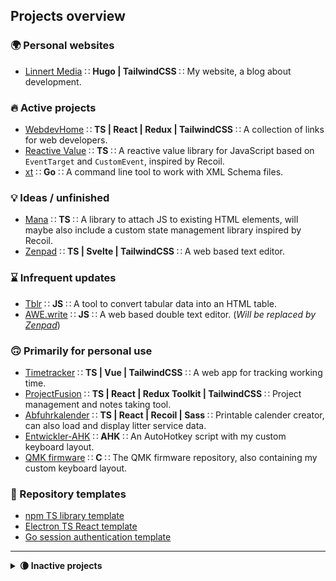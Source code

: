 ## Projects overview

### 🌍 Personal websites

- [Linnert Media](https://github.com/alinnert/linnertmedia) ∷ **Hugo | TailwindCSS** ∷ My website, a blog about development.

### 🔥 Active projects

- [WebdevHome](https://github.com/webdevhome/webdevhome.github.io) ∷ **TS | React | Redux | TailwindCSS** ∷ A collection of links for web developers.
- [Reactive Value](https://github.com/alinnert/reactive-value) ∷ **TS** ∷ A reactive value library for JavaScript based on `EventTarget` and `CustomEvent`, inspired by Recoil.
- [xt](https://github.com/alinnert/xt) ∷ **Go** ∷ A command line tool to work with XML Schema files.

### 💡 Ideas / unfinished

- [Mana](https://github.com/alinnert/mana) ∷ **TS** ∷ A library to attach JS to existing HTML elements, will maybe also include a custom state management library inspired by Recoil.
- [Zenpad](https://github.com/alinnert/zenpad) ∷ **TS | Svelte | TailwindCSS** ∷ A web based text editor.

### ⌛️ Infrequent updates

- [Tblr](https://github.com/alinnert/tblr) ∷ **JS** ∷ A tool to convert tabular data into an HTML table.
- [AWE.write](https://github.com/alinnert/awewrite) ∷ **JS** ∷ A web based double text editor. (*Will be replaced by [Zenpad](https://github.com/alinnert/zenpad)*)

### 🙃 Primarily for personal use

- [Timetracker](https://github.com/alinnert/timetracker) ∷ **TS | Vue | TailwindCSS** ∷ A web app for tracking working time.
- [ProjectFusion](https://github.com/alinnert/project-fusion) ∷ **TS | React | Redux Toolkit | TailwindCSS** ∷ Project management and notes taking tool.
- [Abfuhrkalender](https://github.com/alinnert/abfuhrkalender) ∷ **TS | React | Recoil | Sass** ∷ Printable calender creator, can also load and display litter service data.
- [Entwickler-AHK](https://github.com/alinnert/entwickler-ahk) ∷ **AHK** ∷ An AutoHotkey script with my custom keyboard layout.
- [QMK firmware](https://github.com/alinnert/qmk_firmware) ∷ **C** ∷ The QMK firmware repository, also containing my custom keyboard layout.

### 📄 Repository templates

- [npm TS library template](https://github.com/alinnert/npm-ts-library)
- [Electron TS React template](https://github.com/alinnert/electron-ts-react-template)
- [Go session authentication template](https://github.com/alinnert/go-session-auth-template)

<hr>

<details>
  <summary><strong>🌘 Inactive projects</strong></summary>

  ### ❓ Unknown / no plans currently

  - [Markdown CLI](https://github.com/alinnert/markdown-cli) ∷ **JS** ∷ A CLI tool to quickly convert markdown to html. (*I don't need it anymore*)
  - [Protofiles](https://github.com/alinnert/protofiles) ∷ **TS** ∷ Tool to create new files by templates. (*Not sure if I'll continue working on this*)
  - [SSH Tool](https://github.com/alinnert/sshtool) ∷ **Dart** ∷ SSH tools with planned GUI. (*Not sure if I'll continue working on this*)
  - [Type Case](https://github.com/alinnert/type-case) ∷ **JS** ∷ Text editor for ChromeOS. (*Will probably be replaced by [Zenpad](https://github.com/alinnert/zenpad)*)

  ### 🧹 Craft CMS 2 Plugins (no active development)

  - [Vistor Counter](https://github.com/alinnert/craft-plugin-visitorcounter) ∷ **PHP** ∷ A plugin that displays a visitor counter in Craft's Control Panel.
  - [XLS2HTML Twig Filter](https://github.com/alinnert/craft-plugin-xls2html-twig-filter) ∷ **PHP** ∷ A Twig filter for Craft that converts data copied from MS Excel to an HTML table.

  ### 📦 Archived

  - [TState](https://github.com/alinnert/tstate) ∷ **TS** ∷ State management library. (*Will likely be replaced by [Mana](https://github.com/alinnert/mana)'s state management library*)
</details>

